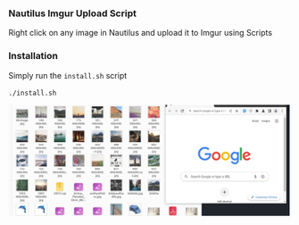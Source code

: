<!-- Centered image for Github README -->
### Nautilus Imgur Upload Script

Right click on any image in Nautilus and upload it to Imgur using Scripts

### Installation

Simply run the `install.sh` script

```bash
./install.sh
```

<p align="center">
  <img src="https://raw.githubusercontent.com/martinszeltins/nautilus-imgur-upload/master/screencast.gif" alt="Screencast Demo"/>
</p>
